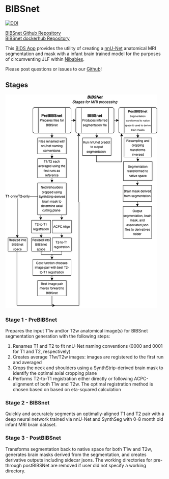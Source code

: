 # BIBSnet

[![DOI](https://zenodo.org/badge/DOI/10.5281/zenodo.7019701.svg)](https://doi.org/10.5281/zenodo.7019701)

[BIBSnet Github Repository](https://github.com/DCAN-Labs/BIBSnet) \
[BIBSnet dockerhub Repository](https://hub.docker.com/repository/docker/dcanumn/bibsnet/)

This [BIDS App](https://bids-apps.neuroimaging.io/about/) provides the utility of creating a [nnU-Net](https://github.com/MIC-DKFZ/nnUNet) anatomical MRI segmentation and mask with a infant brain trained model for the purposes of circumventing JLF within [Nibabies](https://nibabies.readthedocs.io/en/latest/index.html). 

Please post questions or issues to our [Github](https://github.com/DCAN-Labs/BIBSnet)! 

## Stages
![BIBSnet - Stages for MRI Processing](BIBSNetWorkflowDiagram.drawio.png)

### Stage 1 - PreBIBSnet 
Prepares the input T1w and/or T2w anatomical image(s) for BIBSnet segmentation generation with the following steps:

1. Renames T1 and T2 to fit nnU-Net naming conventions (0000 and 0001 for T1 and T2, respectively)
2. Creates average T1w/T2w images: images are registered to the first run and averaged
3. Crops the neck and shoulders using a SynthStrip-derived brain mask to identify the optimal axial cropping plane
4. Performs T2-to-T1 registration either directly or following ACPC-alignment of both T1w and T2w. The optimal registration method is chosen based on based on eta-squared calculation

### Stage 2 - BIBSnet
Quickly and accurately segments an optimally-aligned T1 and T2 pair with a deep neural network trained via nnU-Net and SynthSeg with 0-8 month old infant MRI brain dataset.

### Stage 3 - PostBIBSnet
Transforms segmentation back to native space for both T1w and T2w, generates brain masks derived from the segmentation, and creates derivative outputs including sidecar jsons. The working directories for pre- through postBIBSNet are removed if user did not specify a working directory.
